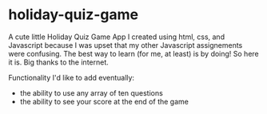 # holiday-quiz-game

A cute little Holiday Quiz Game App I created using html, css, and Javascript because I was upset that my other Javascript assignements were confusing. The best way to learn (for me, at least) is by doing! So here it is. Big thanks to the internet. 

Functionality I'd like to add eventually: 
- the ability to use any array of ten questions
- the ability to see your score at the end of the game
